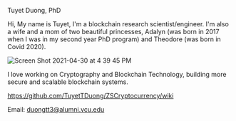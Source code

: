 Tuyet Duong, PhD

Hi, My name is Tuyet, I'm a blockchain research scientist/engineer. I'm also a wife and a mom of two beautiful princesses, Adalyn (was born in 2017 when I was in my second year PhD program) and Theodore (was born in Covid 2020).

![Screen Shot 2021-04-30 at 4 39 45 PM](https://user-images.githubusercontent.com/82968967/116751917-b633b380-a9d2-11eb-9fe8-c2e8b2826bdf.png)


I love working on Cryptography and Blockchain Technology, building more secure and scalable blockchain systems.

https://github.com/TuyetTDuong/ZSCryptocurrency/wiki

Email: duongtt3@alumni.vcu.edu

